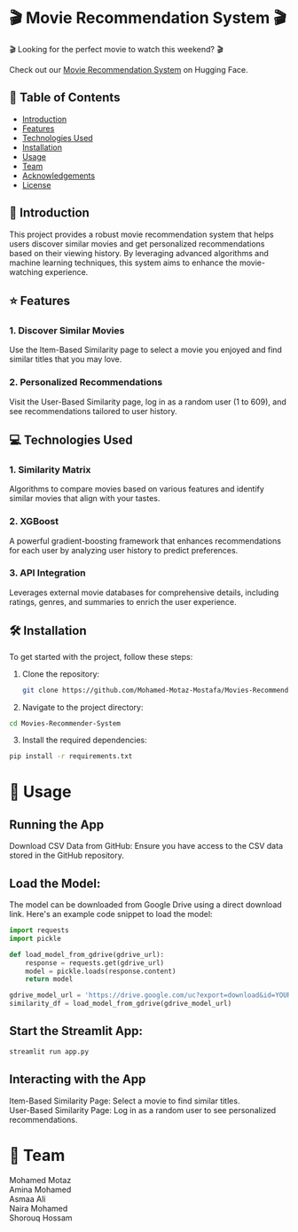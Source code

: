 # 🎬 Movie Recommendation System 🎬

🎬 Looking for the perfect movie to watch this weekend? 🎬

Check out our [Movie Recommendation System](https://lnkd.in/dNhwjm9f) on Hugging Face.

## 📖 Table of Contents

- [Introduction](#introduction)
- [Features](#features)
- [Technologies Used](#technologies-used)
- [Installation](#installation)
- [Usage](#usage)
- [Team](#team)
- [Acknowledgements](#acknowledgements)
- [License](#license)

## 🎥 Introduction

This project provides a robust movie recommendation system that helps users discover similar movies and get personalized recommendations based on their viewing history. By leveraging advanced algorithms and machine learning techniques, this system aims to enhance the movie-watching experience.

## ⭐ Features

### 1. Discover Similar Movies
Use the Item-Based Similarity page to select a movie you enjoyed and find similar titles that you may love.

### 2. Personalized Recommendations
Visit the User-Based Similarity page, log in as a random user (1 to 609), and see recommendations tailored to user history.

## 💻 Technologies Used

### 1. Similarity Matrix
Algorithms to compare movies based on various features and identify similar movies that align with your tastes.

### 2. XGBoost
A powerful gradient-boosting framework that enhances recommendations for each user by analyzing user history to predict preferences.

### 3. API Integration
Leverages external movie databases for comprehensive details, including ratings, genres, and summaries to enrich the user experience.

## 🛠️ Installation

To get started with the project, follow these steps:

1. Clone the repository:
   ```bash
   git clone https://github.com/Mohamed-Motaz-Mostafa/Movies-Recommender-System.git
   ```
2. Navigate to the project directory:
```bash
cd Movies-Recommender-System
```
3. Install the required dependencies:
```bash
pip install -r requirements.txt
```

# 🚀 Usage
## Running the App
Download CSV Data from GitHub:
Ensure you have access to the CSV data stored in the GitHub repository.

## Load the Model:
The model can be downloaded from Google Drive using a direct download link. Here's an example code snippet to load the model:
```python
import requests
import pickle

def load_model_from_gdrive(gdrive_url):
    response = requests.get(gdrive_url)
    model = pickle.loads(response.content)
    return model

gdrive_model_url = 'https://drive.google.com/uc?export=download&id=YOUR_FILE_ID'
similarity_df = load_model_from_gdrive(gdrive_model_url)
```
## Start the Streamlit App:

```bash
streamlit run app.py
```
## Interacting with the App
Item-Based Similarity Page:
Select a movie to find similar titles.<br>
User-Based Similarity Page:
Log in as a random user to see personalized recommendations.<br>
# 👥 Team
Mohamed Motaz <br>
Amina Mohamed <br>
Asmaa Ali <br>
Naira Mohamed <br>
Shorouq Hossam <br>

